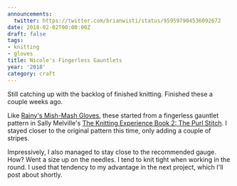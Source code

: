 ```yaml
---
announcements:
  twitter: https://twitter.com/brianwisti/status/959597904536092672
date: 2018-02-02T00:00:00Z
draft: false
tags:
- knitting
- gloves
title: Nicole's Fingerless Gauntlets
year: '2018'
category: craft
---
```

Still catching up with the backlog of finished knitting. Finished these a couple weeks ago.

Like [Rainy's Mish-Mash Gloves][], these started from a fingerless gauntlet pattern in Sally Melville's [The
Knitting Experience Book 2: The Purl Stitch][]. I stayed closer to the original pattern this time, only adding
a couple of stripes.

[Rainy's Mish-Mash Gloves]: /2016/03/20/rainys-mish-mash-gloves/
[The Knitting Experience Book 2: The Purl Stitch]: https://www.goodreads.com/book/show/24691.The_Knitting_Experience

Impressively, I also managed to stay close to the recommended gauge. How? Went a size up on the needles. I
tend to knit tight when working in the round. I used that tendency to my advantage in the next project, which
I'll post about shortly.
